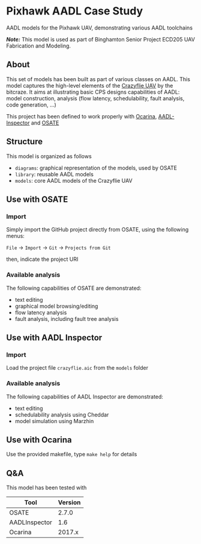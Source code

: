 # Pixhawk AADL Case Study

AADL models for the Pixhawk UAV, demonstrating various AADL toolchains

***Note:*** This model is used as part of Binghamton Senior Project ECD205 UAV Fabrication and Modeling.

## About

This set of models has been built as part of various classes on AADL.
This model captures the high-level elements of the [Crazyflie
UAV](https://www.bitcraze.io) by the bitcraze. It aims at illustrating
basic CPS designs capabilities of AADL: model construction, analysis
(flow latency, schedulability, fault analysis, code generation, ...)

This project has been defined to work properly with
[Ocarina](https://github.com/OpenAADL/ocarina),
[AADL-Inspector](http://www.ellidiss.com/products/aadl-inspector/) and
[OSATE](http://osate.org)

## Structure

This model is organized as follows
- `diagrams`: graphical representation of the models, used by OSATE
- `library`: reusable AADL models
- `models`: core AADL models of the Crazyflie UAV

## Use with OSATE

### Import

Simply import the GitHub project directly from OSATE, using the following menus:

  `File` -> `Import` -> `Git` -> `Projects from Git`

then, indicate the project URI

### Available analysis

The following capabilities of OSATE are demonstrated:
- text editing
- graphical model browsing/editing
- flow latency analysis
- fault analysis, including fault tree analysis

## Use with AADL Inspector

### Import

Load the project file `crazyflie.aic` from the `models` folder

### Available analysis

The following capabilities of AADL Inspector are demonstrated:
- text editing
- schedulability analysis using Cheddar
- model simulation using Marzhin

## Use with Ocarina

Use the provided makefile, type `make help` for details

## Q&A

This model has been tested with

|Tool           | Version |
|---------------|---------|
| OSATE         | 2.7.0   |
| AADLInspector | 1.6     |
| Ocarina       | 2017.x  |

